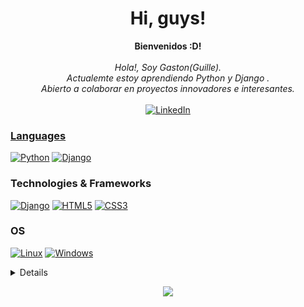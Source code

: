 <h1 align="center">Hi, guys!</h1>

<p align="center">
    <b>Bienvenidos :D!</b><br><br>
    <i>
        Hola!, Soy Gaston(Guille).<br>
        Actualemte estoy aprendiendo Python y Django .<br>
        Abierto a colaborar en proyectos innovadores e interesantes.<br>
    </i><br>
    <a href="https://www.linkedin.com/in/gaston010gv">
        <img src="https://img.shields.io/badge/LinkedIn-blue?style=flat-square&logo=linkedin" alt="LinkedIn">
</p>

### Languages
[![Python](https://img.shields.io/badge/python-black?style=for-the-badge&logo=python)](https://github.com/gaston010)
[![Django](https://img.shields.io/badge/django-black?style=for-the-badge&logo=django)](https://github.com/gaston010)



### Technologies & Frameworks
[![Django](https://img.shields.io/badge/django-black?style=for-the-badge&logo=django)](https://github.com/gaston010)
[![HTML5](https://img.shields.io/badge/html5-black?style=for-the-badge&logo=html5)](https://hub.docker.com/u/gaston010)
[![CSS3](https://img.shields.io/badge/css3-black?style=for-the-badge&logo=css3)](https://hub.docker.com/u/gaston010)

### OS
[![Linux](https://img.shields.io/badge/linux-black?style=for-the-badge&logo=Linux)](https://github.com/gaston010)
[![Windows](https://img.shields.io/badge/Windows-black?style=for-the-badge&logo=Windows)](https://github.com/gaston010)
<details>
<p align="center">
  <a href="https://github.com/gaston010">
    <img src="http://github-profile-summary-cards.vercel.app/api/cards/profile-details?username=gaston010&theme=transparent" />
  </a>
  <a href="https://github.com/gaston010">
    <img src="https://github-readme-streak-stats.herokuapp.com/?user=gaston010&hide_border=true&card_width=338&theme=transparent" />
  </a>
  <a href="https://github.com/gaston010">
    <img src="http://github-profile-summary-cards.vercel.app/api/cards/stats?username=gaston010&theme=transparent" />
  </a>
    <a href="https://github.com/gaston010"><img src="https://github-readme-stats.vercel.app/api/top-langs/?username=gaston010&langs_count=10&layout=default&card_width=699&hide_border=true&theme=transparent" /> </a>
</p>
</details>
<p align="center">
  <a href="https://github.com/gaston010">
    <img src="https://komarev.com/ghpvc/?username=gaston010&color=blue&style=flat)" />
  </a>
</p>
<!--

- 🔭 I’m currently working on ...Project in django on alkemy-bootcamp
- 🌱 I’m currently learning ... Django and Python
- 👯 I’m looking to collaborate on ...
- 🤔 I’m looking for help with ...
- 💬 Ask me about ...
- 📫 How to reach me: ...
- 😄 Pronouns: ...Guille
- ⚡ Fun fact: ...
-->
